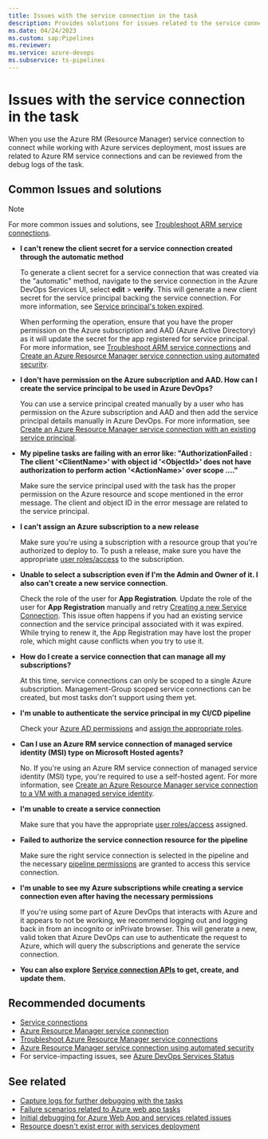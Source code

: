 ```yaml
---
title: Issues with the service connection in the task
description: Provides solutions for issues related to the service connection in the task.
ms.date: 04/24/2023
ms.custom: sap:Pipelines
ms.reviewer: 
ms.service: azure-devops
ms.subservice: ts-pipelines
---
```

# Issues with the service connection in the task

When you use the Azure RM (Resource Manager) service connection to connect while working with Azure services deployment, most issues are related to Azure RM service connections and can be reviewed from the debug logs of the task.

## Common Issues and solutions

> [!NOTE]
> For more common issues and solutions, see [Troubleshoot ARM service connections](/azure/devops/pipelines/release/azure-rm-endpoint).

- **I can't renew the client secret for a service connection created through the automatic method**

  To generate a client secret for a service connection that was created via the "automatic" method, navigate to the service connection in the Azure DevOps Services UI, select **edit** > **verify**. This will generate a new client secret for the service principal backing the service connection. For more information, see [Service principal's token expired](/azure/devops/pipelines/release/azure-rm-endpoint#service-principals-token-expired).

  When performing the operation, ensure that you have the proper permission on the Azure subscription and AAD (Azure Active Directory) as it will update the secret for the app registered for service principal. For more information, see [Troubleshoot ARM service connections](/azure/devops/pipelines/release/azure-rm-endpoint#what-happens-when-you-create-a-resource-manager-service-connection) and [Create an Azure Resource Manager service connection using automated security](/azure/devops/pipelines/library/connect-to-azure#create-an-azure-resource-manager-service-connection-using-automated-security).

- **I don't have permission on the Azure subscription and AAD. How can I create the service principal to be used in Azure DevOps?**

  You can use a service principal created manually by a user who has permission on the Azure subscription and AAD and then add the service principal details manually in Azure DevOps. For more information, see [Create an Azure Resource Manager service connection with an existing service principal](/azure/devops/pipelines/library/connect-to-azure#create-an-azure-resource-manager-service-connection-with-an-existing-service-principal).

- **My pipeline tasks are failing with an error like: "AuthorizationFailed : The client '\<ClientName\>' with object id '\<ObjectId\>' does not have authorization to perform action '\<ActionName\>' over scope …."**

  Make sure the service principal used with the task has the proper permission on the Azure resource and scope mentioned in the error message. The client and object ID in the error message are related to the service principal.

- **I can't assign an Azure subscription to a new release**

  Make sure you're using a subscription with a resource group that you're authorized to deploy to. To push a release, make sure you have the appropriate [user roles/access](/azure/role-based-access-control/rbac-and-directory-admin-roles) to the subscription.  

- **Unable to select a subscription even if I'm the Admin and Owner of it. I also can't create a new service connection**.

  Check the role of the user for **App Registration**. Update the role of the user for **App Registration** manually and retry [Creating a new Service Connection](/azure/devops/pipelines/library/service-endpoints). This issue often happens if you had an existing service connection and the service principal associated with it was expired. While trying to renew it, the App Registration may have lost the proper role, which might cause conflicts when you try to use it.  

- **How do I create a service connection that can manage all my subscriptions?**

  At this time, service connections can only be scoped to a single Azure subscription. Management-Group scoped service connections can be created, but most tasks don't support using them yet.

- **I'm unable to authenticate the service principal in my CI/CD pipeline**

  Check your [Azure AD permissions](/azure/active-directory/develop/howto-create-service-principal-portal#check-azure-ad-permissions) and [assign the appropriate roles](/azure/active-directory/fundamentals/active-directory-users-assign-role-azure-portal).  

- **Can I use an Azure RM service connection of managed service identity (MSI) type on Microsoft Hosted agents?**

  No. If you're using an Azure RM service connection of managed service identity (MSI) type, you're required to use a self-hosted agent. For more information, see [Create an Azure Resource Manager service connection to a VM with a managed service identity](/azure/devops/pipelines/library/connect-to-azure#create-an-azure-resource-manager-service-connection-to-a-vm-with-a-managed-service-identity).  

- **I'm unable to create a service connection**

  Make sure that you have the appropriate [user roles/access](/azure/role-based-access-control/rbac-and-directory-admin-roles) assigned.  

- **Failed to authorize the service connection resource for the pipeline**

  Make sure the right service connection is selected in the pipeline and the necessary [pipeline permissions](/azure/devops/pipelines/library/service-endpoints#pipeline-permissions) are granted to access this service connection.  

- **I'm unable to see my Azure subscriptions while creating a service connection even after having the necessary permissions**

  If you're using some part of Azure DevOps that interacts with Azure and it appears to not be working, we recommend logging out and logging back in from an incognito or inPrivate browser. This will generate a new, valid token that Azure DevOps can use to authenticate the request to Azure, which will query the subscriptions and generate the service connection.
  
- **You can also explore [Service connection APIs](/rest/api/azure/devops/serviceendpoint/endpoints) to get, create, and update them.**

## Recommended documents

- [Service connections](/azure/devops/pipelines/library/service-endpoints#use-a-service-connection)
- [Azure Resource Manager service connection](/azure/devops/pipelines/library/connect-to-azure)
- [Troubleshoot Azure Resource Manager service connections](/azure/devops/pipelines/release/azure-rm-endpoint)
- [Azure Resource Manager service connection using automated security](/azure/devops/pipelines/library/connect-to-azure)
- For service-impacting issues, see [Azure DevOps Services Status](https://status.dev.azure.com/)

## See related

- [Capture logs for further debugging with the tasks](logs-capture-further-debugging-tasks.md)
- [Failure scenarios related to Azure web app tasks](failure-scenarios-related-azure-web-app-tasks.md)
- [Initial debugging for Azure Web App and services related issues](initial-debugging-azure-web-app-services.md)
- [Resource doesn't exist error with services deployment](resource-not-exist-error-services-deployment.md)
